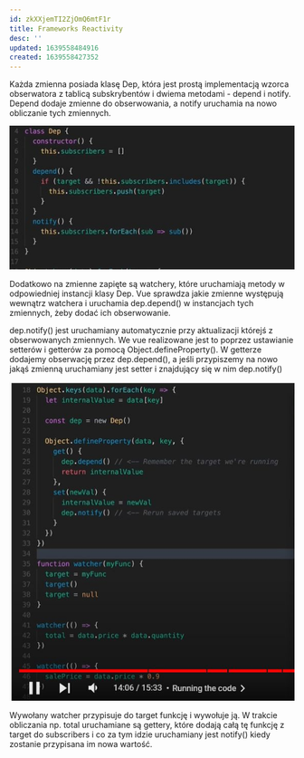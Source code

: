 ```yaml
---
id: zkXXjemTI2ZjOmQ6mtF1r
title: Frameworks Reactivity
desc: ''
updated: 1639558484916
created: 1639558427352
---
```


Każda zmienna posiada klasę Dep, która jest prostą implementacją wzorca obserwatora z tablicą subskrybentów i dwiema metodami - depend i notify. Depend dodaje zmienne do obserwowania, a notify uruchamia na nowo obliczanie tych zmiennych. 

![](/assets/images/2021-12-15-09-54-09.png)

Dodatkowo na zmienne zapięte są watchery, które uruchamiają metody w odpowiedniej instancji klasy Dep. Vue sprawdza jakie zmienne występują wewnątrz watchera i uruchamia dep.depend() w instancjach tych zmiennych, żeby dodać ich obserwowanie.

dep.notify() jest uruchamiany automatycznie przy aktualizacji którejś z obserwowanych zmiennych.
We vue realizowane jest to poprzez ustawianie setterów i getterów za pomocą Object.defineProperty(). W getterze dodajemy obserwację przez dep.depend(), a jeśli przypiszemy na nowo jakąś zmienną uruchamiany jest setter i znajdujący się w nim dep.notify()

![](/assets/images/2021-12-15-09-54-39.png)

Wywołany watcher przypisuje do target funkcję i wywołuje ją. W trakcie obliczania np. total uruchamiane są gettery, które dodają całą tę funkcję z target do subscribers i co za tym idzie uruchamiany jest notify() kiedy zostanie przypisana im nowa wartość.
